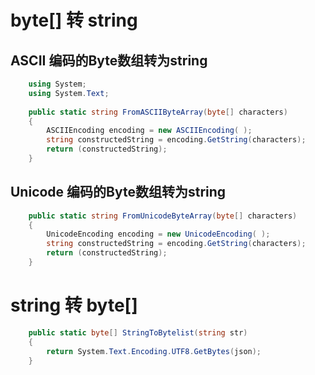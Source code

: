 # byte[] 转 string
## ASCII 编码的Byte数组转为string
~~~cs
    using System;   
    using System.Text;   
     
    public static string FromASCIIByteArray(byte[] characters)   
    {   
        ASCIIEncoding encoding = new ASCIIEncoding( );   
        string constructedString = encoding.GetString(characters);   
        return (constructedString);   
    }
~~~
## Unicode 编码的Byte数组转为string
~~~cs
    public static string FromUnicodeByteArray(byte[] characters)   
    {   
        UnicodeEncoding encoding = new UnicodeEncoding( );   
        string constructedString = encoding.GetString(characters);   
        return (constructedString);   
    }  
~~~

# string 转 byte[]
~~~cs
    public static byte[] StringToBytelist(string str)
    {
        return System.Text.Encoding.UTF8.GetBytes(json);
    }
~~~